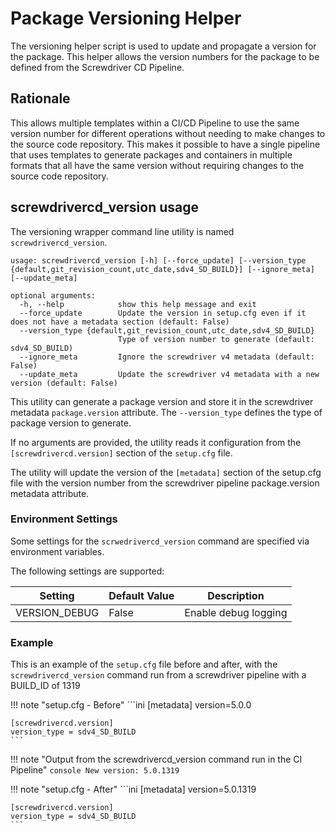 # Package Versioning Helper

The versioning helper script is used to update and propagate a version for the package.   This helper allows the
version numbers for the package to be defined from the Screwdriver CD Pipeline.  

## Rationale

This allows multiple templates within a CI/CD Pipeline to use the same version number for different operations without
needing to make changes to the source code repository.  This makes it possible to have a single pipeline that uses
templates to generate packages and containers in multiple formats that all have the same version without requiring 
changes to the source code repository.

## screwdrivercd_version usage

The versioning wrapper command line utility is named `screwdrivercd_version`.

    usage: screwdrivercd_version [-h] [--force_update] [--version_type {default,git_revision_count,utc_date,sdv4_SD_BUILD}] [--ignore_meta] [--update_meta]
    
    optional arguments:
      -h, --help            show this help message and exit
      --force_update        Update the version in setup.cfg even if it does not have a metadata section (default: False)
      --version_type {default,git_revision_count,utc_date,sdv4_SD_BUILD}
                            Type of version number to generate (default: sdv4_SD_BUILD)
      --ignore_meta         Ignore the screwdriver v4 metadata (default: False)
      --update_meta         Update the screwdriver v4 metadata with a new version (default: False)

This utility can generate a package version and store it in the screwdriver metadata `package.version` attribute.  The
`--version_type` defines the type of package version to generate.

If no arguments are provided, the utility reads it configuration from the `[screwdrivercd.version]` section of the `setup.cfg` file.

The utility will update the version of the `[metadata]` section of the setup.cfg file with the version number from
the screwdriver pipeline package.version metadata attribute. 

### Environment Settings

Some settings for the `scrwedrivercd_version` command are specified via environment variables.

The following settings are supported:

| Setting                  | Default Value               | Description                                         |
| ------------------------ | --------------------------- | --------------------------------------------------- |
| VERSION_DEBUG            | False                       | Enable debug logging                                |

### Example

This is an example of the `setup.cfg` file before and after, with the `screwdrivercd_version` command run from a
screwdriver pipeline with a BUILD_ID of 1319


!!! note "setup.cfg - Before"
    ```ini
    [metadata]
    version=5.0.0
    
    [screwdrivercd.version]
    version_type = sdv4_SD_BUILD
    ```

!!! note "Output from the screwdrivercd_version command run in the CI Pipeline"
    ```console
    New version: 5.0.1319
    ```

!!! note "setup.cfg - After"
    ```ini
    [metadata]
    version=5.0.1319
    
    [screwdrivercd.version]
    version_type = sdv4_SD_BUILD
    ```
